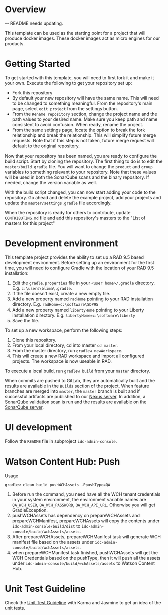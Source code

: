 # Overview

-- README needs updating.

This template can be used as the starting point for a project that will produce 
docker images.  These docker images act as micro engines for our products.

# Getting Started

To get started with this template, you will need to first fork it and make it
your own.  Execute the following to get your repository set up:

* Fork this repository 
* By default your new repository will have the same name.  This will need to 
be changed to something meaningful.  From the repository's main page, select
`edit project` from the settings button.
* From the `Rename repository` section, change the project name and the path 
values to your desired name.  Make sure you keep path and name consistent to 
avoid confusion.  When ready, rename the project.
* From the same settings page, locate the option to break the fork relationship
and break the relationship.  This will simplify future merge requests.  Note that
if this step is not taken, future merge request will default to the original
repository.

Now that your repository has been named, you are ready to configure the build
script.  Start by cloning the repository.  The first thing to do is to edit 
the `master/build.gradle` file.  You will want to change the `product` and `group`
variables to something relevant to your repository.  Note that these values will
be used in both the SonarQube scans and the binary repository.  If needed, 
change the version variable as well.

With the build script changed, you can now start adding your code to the repository.
Go ahead and delete the example project, add your projects and update the `master/settings.gradle`
file accordingly.

When the repository is ready for others to contribute, update `CONTRIBUTING.md` file and
add this repository's masters to the "List of masters for this project"

# Development environment

This template project provides the ability to set up a RAD 9.5 based development 
environment.  Before setting up an environment for the first time, you will need
to configure Gradle with the location of your RAD 9.5 installation:

1. Edit the `gradle.properties` file in your `<user home>/.gradle` directory.  E.g. `c:\users\blima\.gradle`.
2. If the file doesn't exist, create a new empty file.
3. Add a new property named `radHome` pointing to your RAD installation directory.  E.g. `radHome=c:\software\SDP95`
4. Add a new property named `libertyHome` pointing to your Liberty installation directory. E.g. `libertyHome=c:\software\liberty`
5. Save the file.

To set up a new workspace, perform the following steps:

1. Clone this repository.
2. From your local directory, cd into master `cd master`.
3. From the master directory, run `gradlew newWorkspace`.
4. This will create a new RAD workspace and import all configured projects.  The workspace is now useable in RAD.

To execute a local build, run `gradlew build` from your `master` directory.

When commits are pushed to GitLab, they are automatically built and the results
are available in the `Builds` section of the project.  When feature branches are 
merged into `master`, the `master` branch is built and if successful artifacts
are published to our [Nexus server](http://wcnexus.torolab.ibm.com:8081/nexus/).
In addition, a SonarQube validation scan is run and the results are available on
the [SonarQube server](http://wcnexus.torolab.ibm.com:9000/).

# UI development
Follow the `README` file in subproject `idc-admin-console`.

# Watson Content Hub: Push
Usage
```
gradlew clean build pushWCHAssets -PpushType=QA
```
1. Before run the command, you need have all the WCH tenant credentials in your system environment, the environment variable names are `QA_WCH_USER`, `QA_WCH_PASSWORD`, `QA_WCH_API_URL`. Otherwise you will get GradleException.
2. pushWCHAssets has dependency on prepareWCHAssets and prepareWCHManifest, prepareWCHAssets will copy the contents under `idc-admin-console/build/dist` to `idc-admin-console/build/wchAssets/assets`.
3. After prepareWCHAssets, prepareWCHManifest task will generate WCH manifest file based on the assets under `idc-admin-console/build/wchAssets/assets`.
4. when prepareWCHManifest task finished, pushWCHAssets will get the WCH Credentials based on the pushType, then it will push all the assets under `idc-admin-console/build/wchAssets/assets` to Watson Content Hub.


# Unit Test Guideline
Check the [Unit Test Guideline](https://w3-connections.ibm.com/wikis/home?lang=en-us#!/wiki/W0ef0cde2caad_4659_9684_603fd59f94e1/page/Unit%20Test%20Guideline%20for%20Karma%20and%20Jasmine) with Karma and Jasmine to get an idea of the unit tests. 
